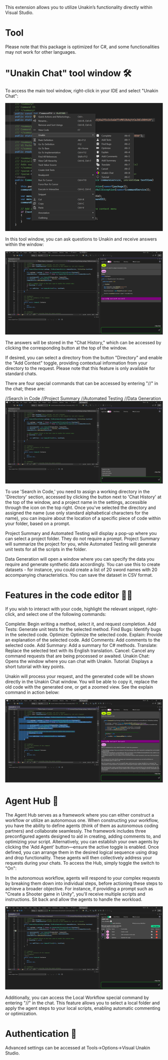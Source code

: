 This extension allows you to utilize Unakin’s functionality directly within Visual Studio.

# Tool

Please note that this package is optimized for C#, and some functionalities may not work for other languages.

# "Unakin Chat" tool window 🛠
To access the main tool window, right-click in your IDE and select "Unakin Chat":

![image](https://github.com/unakin/public-images/blob/main/main.png)

In this tool window, you can ask questions to Unakin and receive answers within the window:

![image](https://github.com/unakin/public-images/blob/main/Chat__1.png)

The answers will be stored in the "Chat History," which can be accessed by clicking the corresponding button at the top of the window.

If desired, you can select a directory from the button "Directory" and enable the "Add Context" toggle, providing contextual information from your directory to the request. Please note that this feature is only available for standard chats.

There are four special commands that can be accessed by entering "//" in the chat; these are:

//Search in Code
//Project Summary
//Automated Testing
//Data Generation
![image](https://github.com/unakin/public-images/blob/main/list.png)


To use 'Search in Code,' you need to assign a working directory in the 'Directory' section, accessed by clicking the button next to 'Chat History' at the top of the window, and a project name in the settings, accessible through the icon on the top right. Once you've selected the directory and assigned the name (use only standard alphabetical characters for the name), you can inquire about the location of a specific piece of code within your folder, based on a prompt.

Project Summary and Automated Testing will display a pop-up where you can select a project folder. They do not require a prompt. Project Summary will summarize the project for you, while Automated Testing will generate unit tests for all the scripts in the folder.

Data Generation will open a window where you can specify the data you require and generate synthetic data accordingly. You can use this to create datasets - for instance, you could create a list of 20 sword names with 20 accompanying characteristics. You can save the dataset in CSV format.

# Features in the code editor 👩‍💻

If you wish to interact with your code, highlight the relevant snippet, right-click, and select one of the following commands:

Complete: Begin writing a method, select it, and request completion.
Add Tests: Generate unit tests for the selected method.
Find Bugs: Identify bugs in the selected code.
Optimize: Optimize the selected code.
Explain: Provide an explanation of the selected code.
Add Comments: Add comments to the selected code.
Add Summary: Add a summary for C# methods.
Translate: Replace the selected text with its English translation.
Cancel: Cancel any command requests that are being processed or awaited.
Unakin Chat: Opens the window where you can chat with Unakin.
Tutorial: Displays a short tutorial with key points.

Unakin will process your request, and the generated code will be shown directly in the Unakin Chat window. You will be able to copy it, replace the old code with the generated one, or get a zoomed view. See the explain command in action below:

![image](https://github.com/unakin/public-images/blob/main/IDE-Commands.png)

# Agent Hub 🚀

The Agent Hub serves as a framework where you can either construct a workflow or utilize an autonomous one. When constructing your workflow, you have the ability to define agents (think of them as autonomous coding partners) and collaborate seamlessly. The framework includes three preconfigured agents designed to aid in creating, adding comments to, and optimizing your script. Alternatively, you can establish your own agents by clicking the 'Add Agent' button—ensure the active toggle is enabled. Once defined, you can arrange them in the desired logical sequence using drag and drop functionality. These agents will then collectively address your requests during your chats. To access the Hub, simply toggle the switch to "On":

In the autonomous workflow, agents will respond to your complex requests by breaking them down into individual steps, before actioning these steps to achieve a broader objective. For instance, if providing a prompt such as "Create a Shooter game in Unity", you'll receive multiple scripts and instructions. Sit back and allow the agents to handle the workload.

![image](https://github.com/unakin/public-images/blob/main/agents.png)

Additionally, you can access the Local Workflow special command by entering "//" in the chat. This feature allows you to select a local folder and apply the agent steps to your local scripts, enabling automatic commenting or optimization.

# Authentication 🔑

Advanced settings can be accessed at Tools->Options->Visual Unakin Studio.

